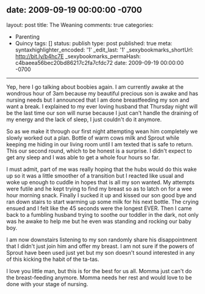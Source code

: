 date: 2009-09-19 00:00:00 -0700
---
layout: post
title: The Weaning
comments: true
categories:
- Parenting
- Quincy
tags: []
status: publish
type: post
published: true
meta:
  syntaxhighlighter_encoded: '1'
  _edit_last: '1'
  _sexybookmarks_shortUrl: http://bit.ly/b4hc7E
  _sexybookmarks_permaHash: c4baeea56bec20bd86217c2fa7cfdc72
date: 2009-09-19 00:00:00 -0700
---
Yep, here I go talking about boobies again.
I am currently awake at the wondrous hour of 3am because my beautiful precious son is awake and has nursing needs but I announced that I am done breastfeeding my son and want a break.  I explained to my ever loving husband that Thursday night will be the last time our son will nurse because I just can't handle the draining of my energy and the lack of sleep, I just couldn't do it anymore.  

So as we make it through our first night attempting wean him completely we slowly worked out a plan.  Bottle of warm cows milk and Sprout while keeping me hiding in our living room until I am texted that is safe to return.  This our second round, which to be honest is a surprise.  I didn't expect to get any sleep and I was able to get a whole four hours so far.  

I must admit, part of me was really hoping that the hubs would do this wake up so it was a little smoother of a transition but I reacted like usual and woke up enough to cuddle in hopes that is all my son wanted.  My attempts were futile and he kept trying to find my breast so as to latch on for a wee hour morning snack.  Finally I sucked it up and kissed our son good bye and ran down stairs to start warming up some milk for his next bottle.  The crying ensued and I felt like the 45 seconds were the longest EVER.  Then I came back to a fumbling husband trying to soothe our toddler in the dark, not only was he awake to help me but he even was standing and rocking our baby boy.  

I am now downstairs listening to my son randomly share his disappointment that I didn't just join him and offer my breast.  I am not sure if the powers of Sprout have been used just yet but my son doesn't sound interested in any of this kicking the habit of the ta-tas.  

I love you little man, but this is for the best for us all.  Momma just can't do the breast-feeding anymore.  Momma needs her rest and would love to be done with your stage of nursing.
